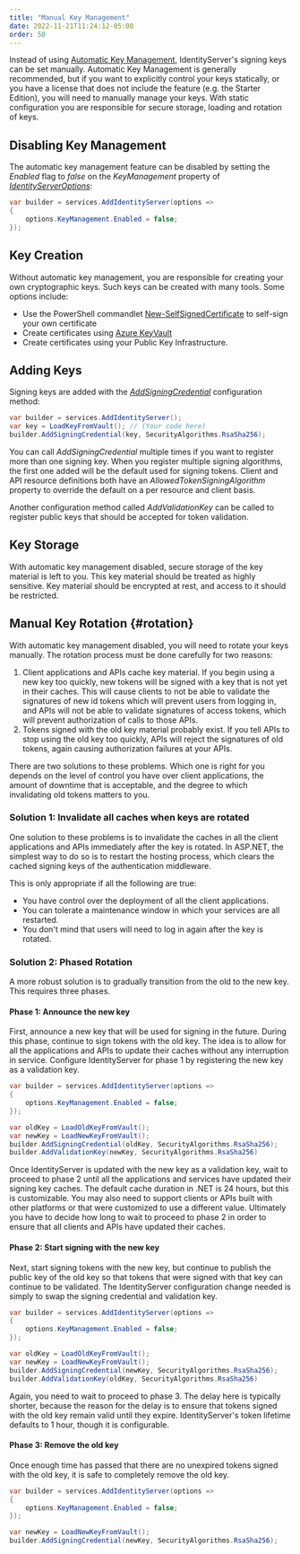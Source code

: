 ```yaml
---
title: "Manual Key Management"
date: 2022-11-21T11:24:12-05:00
order: 50
---
```


Instead of using [Automatic Key Management](automatic_key_management), IdentityServer's signing keys can be set
manually. Automatic Key Management is generally recommended, but if you want to
explicitly control your keys statically, or you have a license that does not
include the feature (e.g. the Starter Edition), you will need to manually manage
your keys. With static configuration you are responsible for secure storage,
loading and rotation of keys.

## Disabling Key Management
The automatic key management feature can be disabled by setting the *Enabled*
flag to *false* on the *KeyManagement* property of
[*IdentityServerOptions*](/identityserver/v6/reference/options#key-management):

```cs
var builder = services.AddIdentityServer(options =>
{
    options.KeyManagement.Enabled = false;
});
```
## Key Creation
Without automatic key management, you are responsible for creating your own
cryptographic keys. Such keys can be created with many tools. Some options
include:

- Use the PowerShell commandlet
  [New-SelfSignedCertificate](https://learn.microsoft.com/en-us/powershell/module/pki/new-selfsignedcertificate?view=windowsserver2022-ps) to self-sign your own certificate
- Create certificates using [Azure KeyVault](https://learn.microsoft.com/en-us/azure/key-vault/certificates/certificate-scenarios)
- Create certificates using your Public Key Infrastructure.

## Adding Keys
Signing keys are added with the [*AddSigningCredential*](/identityserver/v6/reference/di#signing-keys) configuration method:

```cs
var builder = services.AddIdentityServer();
var key = LoadKeyFromVault(); // (Your code here)
builder.AddSigningCredential(key, SecurityAlgorithms.RsaSha256);
```

You can call *AddSigningCredential* multiple times if you want to register more
than one signing key. When you register multiple signing algorithms, the first
one added will be the default used for signing tokens. Client and API resource
definitions both have an *AllowedTokenSigningAlgorithm* property to override the
default on a per resource and client basis.

Another configuration method called *AddValidationKey* can
be called to register public keys that should be accepted for token validation.

## Key Storage
With automatic key management disabled, secure storage of the key material is
left to you. This key material should be treated as highly sensitive. Key
material should be encrypted at rest, and access to it should be restricted.

## Manual Key Rotation {#rotation}
With automatic key management disabled, you will need to rotate your keys
manually. The rotation process must be done carefully for two reasons:

1. Client applications and APIs cache key material. If you begin using a new key
   too quickly, new tokens will be signed with a key that is not yet in their
   caches. This will cause clients to not be able to validate the signatures of
   new id tokens which will prevent users from logging in, and APIs will not be
   able to validate signatures of access tokens, which will prevent
   authorization of calls to those APIs.
2. Tokens signed with the old key material probably exist. If you tell APIs to
   stop using the old key too quickly, APIs will reject the signatures of old
   tokens, again causing authorization failures at your APIs. 

There are two solutions to these problems. Which one is right for you depends
on the level of control you have over client applications, the amount of
downtime that is acceptable, and the degree to which invalidating old tokens
matters to you.

### Solution 1: Invalidate all caches when keys are rotated
One solution to these problems is to invalidate the caches in all the client
applications and APIs immediately after the key is rotated. In ASP.NET, the
simplest way to do so is to restart the hosting process, which clears the cached
signing keys of the authentication middleware.

This is only appropriate if all the following are true:
- You have control over the deployment of all the client applications.
- You can tolerate a maintenance window in which your services are all
  restarted.
- You don't mind that users will need to log in again after the key is rotated.

### Solution 2: Phased Rotation
A more robust solution is to gradually transition from the old to the new key.
This requires three phases.

#### Phase 1: Announce the new key

First, announce a new key that will be used for signing in the future. During
this phase, continue to sign tokens with the old key. The idea is to allow for
all the applications and APIs to update their caches without any interruption in
service. Configure IdentityServer for phase 1 by registering the new
key as a validation key.

```cs
var builder = services.AddIdentityServer(options =>
{  
    options.KeyManagement.Enabled = false;
});

var oldKey = LoadOldKeyFromVault();
var newKey = LoadNewKeyFromVault();
builder.AddSigningCredential(oldKey, SecurityAlgorithms.RsaSha256);
builder.AddValidationKey(newKey, SecurityAlgorithms.RsaSha256)
```

Once IdentityServer is updated with the new key as a validation key, wait to
proceed to phase 2 until all the applications and services have updated their
signing key caches. The default cache duration in .NET is 24 hours, but this is
customizable. You may also need to support clients or APIs built with other
platforms or that were customized to use a different value. Ultimately you have
to decide how long to wait to proceed to phase 2 in order to ensure that all
clients and APIs have updated their caches.


#### Phase 2: Start signing with the new key

Next, start signing tokens with the new key, but continue to publish the public
key of the old key so that tokens that were signed with that key can continue to
be validated. The IdentityServer configuration change needed is simply to swap
the signing credential and validation key. 

```cs
var builder = services.AddIdentityServer(options =>
{  
    options.KeyManagement.Enabled = false;
});

var oldKey = LoadOldKeyFromVault();
var newKey = LoadNewKeyFromVault();
builder.AddSigningCredential(newKey, SecurityAlgorithms.RsaSha256);
builder.AddValidationKey(oldKey, SecurityAlgorithms.RsaSha256)
```

Again, you need to wait to proceed to phase 3. The delay here is typically
shorter, because the reason for the delay is to ensure that  tokens signed with
the old key remain valid until they expire. IdentityServer's token lifetime
defaults to 1 hour, though it is configurable.

#### Phase 3: Remove the old key

Once enough time has passed that there are no unexpired tokens signed with the
old key, it is safe to completely remove the old key. 

```cs
var builder = services.AddIdentityServer(options =>
{  
    options.KeyManagement.Enabled = false;
});

var newKey = LoadNewKeyFromVault();
builder.AddSigningCredential(newKey, SecurityAlgorithms.RsaSha256);
```


